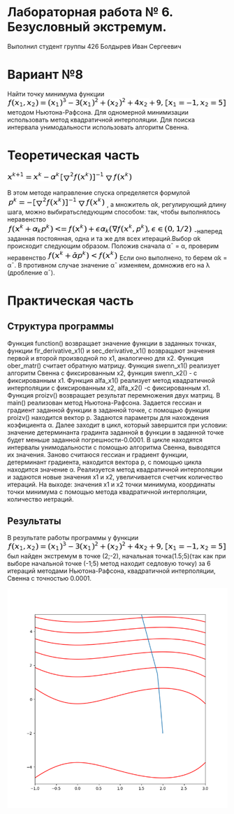 # Лабораторная работа № 6. Безусловный экстремум.
Выполнил студент группы 426
Болдырев Иван Сергеевич
# Вариант №8
Найти точку минимума функции
![](https://github.com/johny322/lab6/blob/master/func.jpg)
методом Ньютона-Рафсона. Для одномерной минимизации использовать метод квадратичной интерполяции. Для поиска интервала унимодальности использовать алгоритм Свенна.
# Теоретическая часть
![](https://github.com/johny322/lab6/blob/master/x.jpg)

В этом методе направление спуска определяется формулой 
![](https://github.com/johny322/lab6/blob/master/p.jpg)
, а множитель αk, регулирующий
длину шага, можно выбиратьследующим способом:
так, чтобы выполнялось неравенство
![](https://github.com/johny322/lab6/blob/master/fg.jpg)
-наперед заданная постоянная, одна и та же для всех
итераций.Выбор αk происходит следующим образом. Положив сначала
α¯ = α, проверим неравенство
![](https://github.com/johny322/lab6/blob/master/alf.jpg)
Если оно выполнено, то берем αk =  α¯. В противном случае значение
α¯ изменяем, домножив его на λ (дробление α¯).
# Практическая часть
## Структура программы
Функция function() возвращает значение функции в заданных точках, функции fir_derivative_x1() и sec_derivative_x1() возвращают значения первой и второй производной по x1, аналогично для x2. Функция ober_matr() считает обратную матрицу. Функция swenn_x1() реализует алгоритм Свенна с фиксированным x2, функция swenn_x2() - с фиксированным x1. Функция alfa_x1() реализует метод квадратичной интерполяции с фиксированным x2, alfa_x2() -с фиксированным x1. Функция proizv() возвращает результат перемножения двух матриц. В main() реализован метод Ньютона-Рафсона. Задается гессиан и градиент заданной функции в заданной точке, с помощью функции proizv() находится вектор p. Задаются параметры для нахождения коэфициента α. Далее заходит в цикл, который завершится при условии: значение детерминанта градинта заданной в функции в заданной точке будет меньше заданной погрешности-0.0001. В цикле находятся интервалы унимодальности с помощью алгоритма Свенна, выводятся их значения. Заново считаюся гессиан и градиент функции, детерминант градиента, находится вектора p, с помощью цикла находится значение α. Реализуется метод квадратичной интерполяции и задаются новые значения x1 и x2, увеличивается счетчик количество итераций. На выходе: значения x1 и x2 точки минимума, координаты точки минимума с помощью метода квадратичной интерполяции, количество иетраций.
## Результаты
В результате работы программы у функции 
![](https://github.com/johny322/lab6/blob/master/func.jpg) 
был найден экстремум в точке (2;-2), начальная точка(1.5;5)(так как при выборе начальной точке (-1;5) метод находит седловую точку) за 6 итераций методами  Ньютона-Рафсона, квадратичной интерполяции, Свенна с точностью 0.0001.

![](https://github.com/johny322/lab6/blob/master/g.png)
